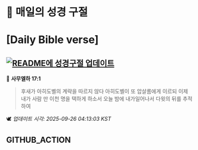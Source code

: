 # 🙏 매일의 성경 구절
# [Daily Bible verse]
## [![README에 성경구절 업데이트](https://github.com/DONGSUKA/first_test/actions/workflows/update-readme-bible.yml/badge.svg)](https://github.com/DONGSUKA/first_test/actions/workflows/update-readme-bible.yml)
<!-- START_BIBLE_VERSE -->
📖 **사무엘하 17:1**
> 후새가 아히도벨의 계략을 따르지 않다 아히도벨이 또 압살롬에게 이르되 이제 내가 사람 만 이천 명을 택하게 하소서 오늘 밤에 내가일어나서 다윗의 뒤를 추적하여

🕊️ _업데이트 시각: 2025-09-26 04:13:03 KST_
  <!-- END_BIBLE_VERSE -->
## GITHUB_ACTION
